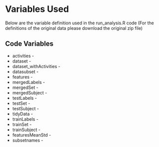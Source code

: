 # Variables Used
Below are the variable definition used in the run_analysis.R code (For the definitions of the original data please download the original zip file)

## Code Variables
  * activities - 
  * dataset - 
  * dataset_withActivities - 
  * datasubset - 
  * features -
  * mergedLabels - 
  * mergedSet - 
  * mergedSubject - 
  * testLabels -
  * testSet - 
  * testSubject - 
  * tidyData - 
  * trainLabels -
  * trainSet - 
  * trainSubject - 
  * featuresMeanStd - 
  * subsetnames - 
